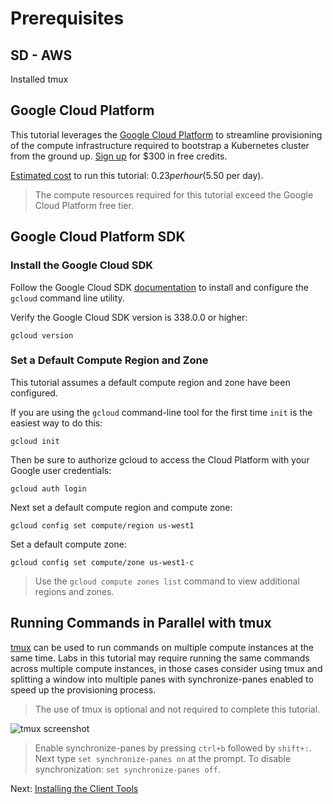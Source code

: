 # Prerequisites

## SD - AWS

Installed tmux

## Google Cloud Platform

This tutorial leverages the [Google Cloud Platform](https://cloud.google.com/) to streamline provisioning of the compute infrastructure required to bootstrap a Kubernetes cluster from the ground up. [Sign up](https://cloud.google.com/free/) for $300 in free credits.

[Estimated cost](https://cloud.google.com/products/calculator#id=873932bc-0840-4176-b0fa-a8cfd4ca61ae) to run this tutorial: $0.23 per hour ($5.50 per day).

> The compute resources required for this tutorial exceed the Google Cloud Platform free tier.

## Google Cloud Platform SDK

### Install the Google Cloud SDK

Follow the Google Cloud SDK [documentation](https://cloud.google.com/sdk/) to install and configure the `gcloud` command line utility.

Verify the Google Cloud SDK version is 338.0.0 or higher:

```
gcloud version
```

### Set a Default Compute Region and Zone

This tutorial assumes a default compute region and zone have been configured.

If you are using the `gcloud` command-line tool for the first time `init` is the easiest way to do this:

```
gcloud init
```

Then be sure to authorize gcloud to access the Cloud Platform with your Google user credentials:

```
gcloud auth login
```

Next set a default compute region and compute zone:

```
gcloud config set compute/region us-west1
```

Set a default compute zone:

```
gcloud config set compute/zone us-west1-c
```

> Use the `gcloud compute zones list` command to view additional regions and zones.

## Running Commands in Parallel with tmux

[tmux](https://github.com/tmux/tmux/wiki) can be used to run commands on multiple compute instances at the same time. Labs in this tutorial may require running the same commands across multiple compute instances, in those cases consider using tmux and splitting a window into multiple panes with synchronize-panes enabled to speed up the provisioning process.

> The use of tmux is optional and not required to complete this tutorial.

![tmux screenshot](images/tmux-screenshot.png)

> Enable synchronize-panes by pressing `ctrl+b` followed by `shift+:`. Next type `set synchronize-panes on` at the prompt. To disable synchronization: `set synchronize-panes off`.

Next: [Installing the Client Tools](02-client-tools.md)
